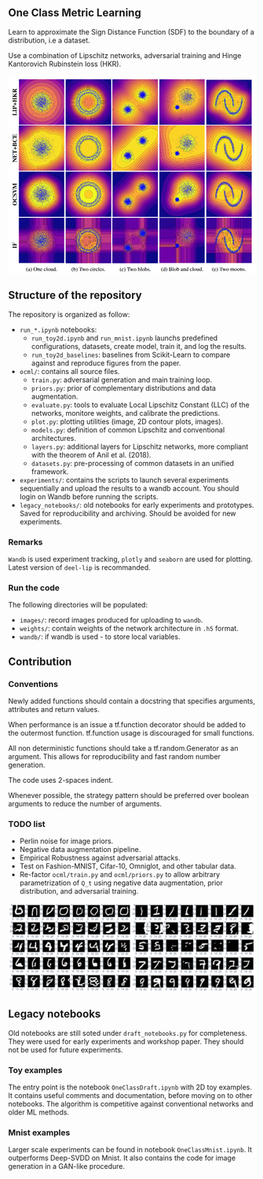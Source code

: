 ## One Class Metric Learning

Learn to approximate the Sign Distance Function (SDF) to the boundary of a distribution, i.e a dataset.

Use a combination of Lipschitz networks, adversarial training and Hinge Kantorovich Rubinstein loss (HKR).

![2D Toy example](figures/all_methods_grid.PNG)

## Structure of the repository

The repository is organized as follow:
  * `run_*.ipynb` notebooks:
    - `run_toy2d.ipynb` and `run_mnist.ipynb` launchs predefined configurations, datasets, create model, train it, and log the results.
    - `run_toy2d_baselines`: baselines from Scikit-Learn to compare against and reproduce figures from the paper.
  * `ocml/`: contains all source files.
    - `train.py`: adversarial generation and main training loop.
    - `priors.py`: prior of complementary distributions and data augmentation.
    - `evaluate.py`: tools to evaluate Local Lipschitz Constant (LLC) of the networks, monitore weights, and calibrate the predictions.
    - `plot.py`: plotting utilities (image, 2D contour plots, images).
    - `models.py`: definition of common Lipschitz and conventional architectures.
    - `layers.py`: additional layers for Lipschitz networks, more compliant with the theorem of Anil et al. (2018).
    - `datasets.py`: pre-processing of common datasets in an unified framework.
  * `experiments/`: contains the scripts to launch several experiments sequentially and upload the results to a wandb account. You should login on Wandb before running the scripts.
  * `legacy_notebooks/`: old notebooks for early experiments and prototypes. Saved for reproducibility and archiving. Should be avoided for new experiments.

### Remarks

`Wandb` is used experiment tracking, `plotly` and `seaborn` are used for plotting. Latest version of `deel-lip` is recommanded.

### Run the code

The following directories will be populated:

  * `images/`: record images produced for uploading to `wandb`.
  * `weights/`: contain weights of the network architecture in `.h5` format.
  * `wandb/`: if wandb is used - to store local variables.

## Contribution 

### Conventions

Newly added functions should contain a docstring that specifies arguments, attributes and return values.

When performance is an issue a tf.function decorator should be added to the outermost function. tf.function usage is discouraged for small functions.

All non deterministic functions should take a tf.random.Generator as an argument. This allows for reproducibility and fast random number generation.

The code uses 2-spaces indent.

Whenever possible, the strategy pattern should be preferred over boolean arguments to reduce the number of arguments.

### TODO list

* Perlin noise for image priors.
* Negative data augmentation pipeline.
* Empirical Robustness against adversarial attacks.
* Test on Fashion-MNIST, Cifar-10, Omniglot, and other tabular data.
* Re-factor `ocml/train.py` and `ocml/priors.py` to allow arbitrary parametrization of `Q_t` using negative data augmentation, prior distribution, and adversarial training.

![Mnist GAN like images](figures/mnist_grid.PNG)

## Legacy notebooks

Old notebooks are still soted under `draft_notebooks.py` for completeness. They were used for early experiments and workshop paper. They should not be used for future experiments.

### Toy examples

The entry point is the notebook `OneClassDraft.ipynb` with 2D toy examples. It contains useful comments and documentation, before moving on to other notebooks. The algorithm is competitive against conventional networks and older ML methods.

### Mnist examples

Larger scale experiments can be found in notebook `OneClassMnist.ipynb`. It outperforms Deep-SVDD on Mnist. It also contains the code for image generation in a GAN-like procedure.


